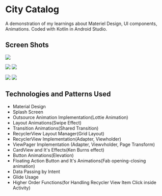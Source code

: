 # City Catalog
A demonstration of my learnings about Materiel Design, UI components, Animations. Coded with Kotlin in Android Studio.

## Screen Shots
![](https://media.giphy.com/media/lPEzrGKdjHEc0n7qe1/giphy.gif)

![](https://media.giphy.com/media/eiSLJgl0cMTSljMPPL/giphy.gif)
![](https://media.giphy.com/media/VIQad3J7qme7c1AX0Y/giphy.gif)

![](https://media.giphy.com/media/McDrOpwDzRJ65bsYfk/giphy.gif)
![](https://media.giphy.com/media/XcXa838IqwBUWurmL4/giphy.gif)

## Technologies and Patterns Used

- Material Design
- Splash Screen
- Outsource Animation Implementation(Lottie Animation)
- Layout Animations(Swipe Effect)
- Transition Animations(Shared Transition)
- RecyclerView Layout Manager(Grid Layout)
- RecyclerView Implementation(Adapter, Viewholder)
- ViewPager Implementation (Adapter, Viewvholder, Page Transform)
- CardView and It's Effects(Ken Burns effect)
- Button Animations(Elevation)
- Floating Action Button and It's Animations(Fab opening-closing animation)
- Data Passing by Intent
- Glide Usage
- Higher Order Functions(for Handling Recycler View Item Click inside Activity)



